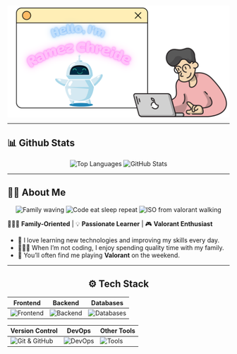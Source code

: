 <img align="center" alt="Hello, I'm Ramez. How are you today?" src="images/Github_Ramez_Chreide_Welcome.png" />

---

<h2>📊 Github Stats</h2>
<div align="center">
  <img src="https://github-readme-stats.vercel.app/api/top-langs?username=RamezCh&show_icons=true&locale=en&layout=compact&theme=radical" alt="Top Languages" height="180"/>
  <img src="https://github-readme-stats.vercel.app/api?username=RamezCh&show_icons=true&theme=radical" alt="GitHub Stats" height="180"/>
</div>

---

## 👨‍💻 About Me  

<div align="center">
  <img src="https://i.pinimg.com/originals/61/b2/d3/61b2d33f39927afa72e5f57a28cc7c83.gif" width="300" alt="Family waving"/>
  <img src="https://i.pinimg.com/originals/06/60/ef/0660efe82fa3da42ed56eef013171835.gif" width="250" alt="Code eat sleep repeat"/>
  <img src="https://valorantinfo.com/images/us/in-the-zone-spray_valorant_gif_61933.gif" width="250" alt="ISO from valorant walking"/>
</div>

👨‍👩‍👦 **Family-Oriented** | 💡 **Passionate Learner** | 🎮 **Valorant Enthusiast**  

- 🚀 I love learning new technologies and improving my skills every day.  
- 👨‍👩‍👦 When I’m not coding, I enjoy spending quality time with my family.  
- 🎯 You’ll often find me playing **Valorant** on the weekend.

---

<div align="center">

## ⚙️ Tech Stack

| Frontend | Backend | Databases |
|----------|---------|-----------|
| ![Frontend](https://skillicons.dev/icons?i=html,css,js,jquery,ts,react) | ![Backend](https://skillicons.dev/icons?i=spring,java,python,nodejs,express,php) | ![Databases](https://skillicons.dev/icons?i=mongodb,postgresql,mysql) |

| Version Control | DevOps | Other Tools |
|------------------|--------|-------------|
| ![Git & GitHub](https://skillicons.dev/icons?i=git,github) | ![DevOps](https://skillicons.dev/icons?i=jenkins,ansible,terraform,docker,kubernetes,aws) | ![Tools](https://skillicons.dev/icons?i=postman,vscode,arduino)|

</div>
